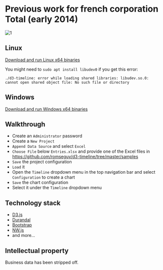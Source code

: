# Previous work for french corporation Total (early 2014)
![1](https://i.imgur.com/C0sgO78.png)

## Linux

[Download and run Linux x64 binaries](https://github.com/romseguy/d3-timeline/raw/master/bin/d3-timeline-20150418-linux-x64.zip)

You might need to `sudo apt install libudev0` if you get this error:

`./d3-timeline: error while loading shared libraries: libudev.so.0: cannot open shared object file: No such file or directory`

## Windows

[Download and run Windows x64 binaries](https://github.com/romseguy/d3-timeline/raw/master/bin/d3-timeline-20150417-windows-x64.zip)

## Walkthrough

* Create an `Administrator` password
* Create a `New Project`
* `Append Data Source` and select `Excel`
* `Choose File` below `Entries.xlsx` and provide one of the Excel files in https://github.com/romseguy/d3-timeline/tree/master/samples
* `Save` the project configuration
* `Load` it
* Open the `Timeline` dropdown menu in the top navigation bar and select `Configuration` to create a chart
* `Save` the chart configuration
* Select it under the `Timeline` dropdown menu

## Technology stack

* [D3.js](http://d3js.org)
* [Durandal](http://durandaljs.com)
* [Bootstrap](http://getbootstrap.com)
* [NW.js](http://nwjs.io)
* and more...

## Intellectual property

Business data has been stripped off.

